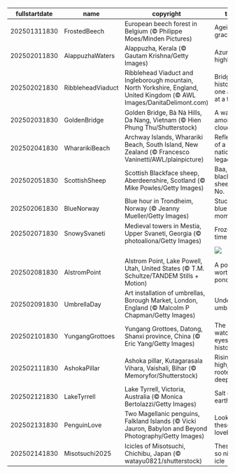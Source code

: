|fullstartdate|name|copyright|title|image|
|--|--|--|--|--|
202501311830|FrostedBeech|European beech forest in Belgium (© Philippe Moes/Minden Pictures)|Ageing gracefully|![](/en-IN/2025/02/202501311830FrostedBeech.jpg)|
202502011830|AlappuzhaWaters|Alappuzha, Kerala (© Gautam Krishna/Getty Images)|Azure highlights|![](/en-IN/2025/02/202502011830AlappuzhaWaters.jpg)|
202502021830|RibbleheadViaduct|Ribblehead Viaduct and Ingleborough mountain, North Yorkshire, England, United Kingdom (© AWL Images/DanitaDelimont.com)|Bridging history, one arch at a time|![](/en-IN/2025/02/202502021830RibbleheadViaduct.jpg)|
202502031830|GoldenBridge|Golden Bridge, Bà Nà Hills, Da Nang, Vietnam (© Hien Phung Thu/Shutterstock)|A walk among the clouds|![](/en-IN/2025/02/202502031830GoldenBridge.jpg)|
202502041830|WhararikiBeach|Archway Islands, Wharariki Beach, South Island, New Zealand (© Francesco Vaninetti/AWL/plainpicture)|Reflections of a nation's legacy|![](/en-IN/2025/02/202502041830WhararikiBeach.jpg)|
202502051830|ScottishSheep|Scottish Blackface sheep, Aberdeenshire, Scotland (© Mike Powles/Getty Images)|Baa, baa, black sheep? No.|![](/en-IN/2025/02/202502051830ScottishSheep.jpg)|
202502061830|BlueNorway|Blue hour in Trondheim, Norway (© Jeanny Mueller/Getty Images)|Stuck in a blue moment|![](/en-IN/2025/02/202502061830BlueNorway.jpg)|
202502071830|SnowySvaneti|Medieval towers in Mestia, Upper Svaneti, Georgia (© photoaliona/Getty Images)|Frozen in time|![](/en-IN/2025/02/202502071830SnowySvaneti.jpg)|
||||![](/en-IN/2025/02/.jpg)|
202502081830|AlstromPoint|Alstrom Point, Lake Powell, Utah, United States (© T.M. Schultze/TANDEM Stills + Motion)|A point worth pondering|![](/en-IN/2025/02/202502081830AlstromPoint.jpg)|
202502091830|UmbrellaDay|Art installation of umbrellas, Borough Market, London, England (© Malcolm P Chapman/Getty Images)|Under my umbrella|![](/en-IN/2025/02/202502091830UmbrellaDay.jpg)|
202502101830|YungangGrottoes|Yungang Grottoes, Datong, Shanxi province, China (© Eric Yang/Getty Images)|The watchful eyes of history|![](/en-IN/2025/02/202502101830YungangGrottoes.jpg)|
202502111830|AshokaPillar|Ashoka pillar, Kutagarasala Vihara, Vaishali, Bihar (© Memoryfor/Shutterstock)|Rising high, rooted deep|![](/en-IN/2025/02/202502111830AshokaPillar.jpg)|
202502121830|LakeTyrrell|Lake Tyrrell, Victoria, Australia (© Monica Bertolazzi/Getty Images)|Salt of the earth|![](/en-IN/2025/02/202502121830LakeTyrrell.jpg)|
202502131830|PenguinLove|Two Magellanic penguins, Falkland Islands (© Vicki Jauron, Babylon and Beyond Photography/Getty Images)|Look at these lovebirds|![](/en-IN/2025/02/202502131830PenguinLove.jpg)|
202502141830|Misotsuchi2025|Icicles of Misotsuchi, Chichibu, Japan (© watayu0821/shutterstock)|These are so nice-icle|![](/en-IN/2025/02/202502141830Misotsuchi2025.jpg)|
